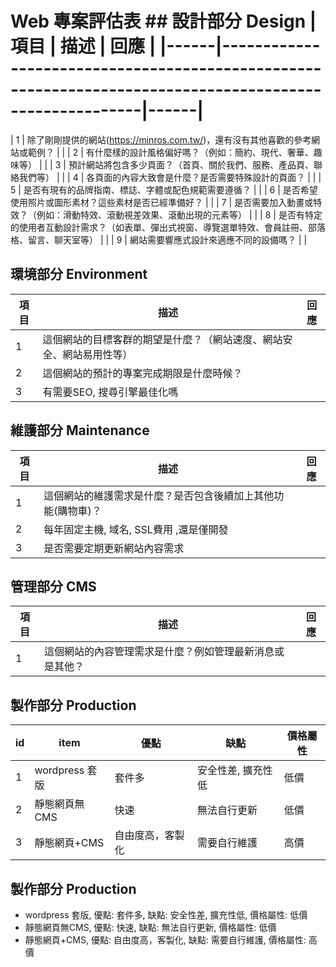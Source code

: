 # Web 專案評估表 ## 設計部分 Design | 項目 | 描述                                                                                                   | 回應 | |------|--------------------------------------------------------------------------------------------------------|------|
| 1 | 除了剛剛提供的網站(https://minros.com.tw/)，還有沒有其他喜歡的參考網站或範例？                         |  |
| 2 | 有什麼樣的設計風格偏好嗎？（例如：簡約、現代、奢華、趣味等）                                           |  |
| 3 | 預計網站將包含多少頁面？（首頁、關於我們、服務、產品頁、聯絡我們等）                                   |  |
| 4 | 各頁面的內容大致會是什麼？是否需要特殊設計的頁面？                                                     |  |
| 5 | 是否有現有的品牌指南、標誌、字體或配色規範需要遵循？                                                   |  |
| 6 | 是否希望使用照片或圖形素材？這些素材是否已經準備好？                                                   |  |
| 7 | 是否需要加入動畫或特效？（例如：滑動特效、滾動視差效果、滾動出現的元素等）                             |  |
| 8 | 是否有特定的使用者互動設計需求？（如表單、彈出式視窗、導覽選單特效、會員註冊、部落格、留言、聊天室等） |  |
| 9 | 網站需要響應式設計來適應不同的設備嗎？                                                                 |  |

## 環境部分 Environment
| 項目 | 描述                                                                 | 回應 |
|------|----------------------------------------------------------------------|------|
| 1    | 這個網站的目標客群的期望是什麼？（網站速度、網站安全、網站易用性等） |      |
| 2    | 這個網站的預計的專案完成期限是什麼時候？                             |      |
| 3    | 有需要SEO, 搜尋引擎最佳化嗎                                          |      |


## 維護部分 Maintenance
| 項目 | 描述                                                         | 回應 |
|------|--------------------------------------------------------------|------|
| 1    | 這個網站的維護需求是什麼？是否包含後續加上其他功能(購物車)？ |      |
| 2    | 每年固定主機, 域名, SSL費用 ,還是僅開發                      |      |
| 3    | 是否需要定期更新網站內容需求                                 |      |

    

## 管理部分 CMS
| 項目 | 描述                                                     | 回應 |
|------|----------------------------------------------------------|------|
| 1    | 這個網站的內容管理需求是什麼？例如管理最新消息或是其他？ |      |

## 製作部分 Production
| id | item           | 優點             | 缺點               | 價格屬性 |
|----|----------------|------------------|--------------------|----------|
| 1  | wordpress 套版 | 套件多           | 安全性差, 擴充性低 | 低價     |
| 2  | 靜態網頁無CMS  | 快速             | 無法自行更新       | 低價     |
| 3  | 靜態網頁+CMS   | 自由度高，客製化 | 需要自行維護       | 高價     |



## 製作部分 Production
- wordpress 套版, 優點: 套件多, 缺點: 安全性差, 擴充性低, 價格屬性: 低價
- 靜態網頁無CMS, 優點: 快速, 缺點: 無法自行更新, 價格屬性: 低價
- 靜態網頁+CMS, 優點: 自由度高，客製化, 缺點: 需要自行維護, 價格屬性: 高價








